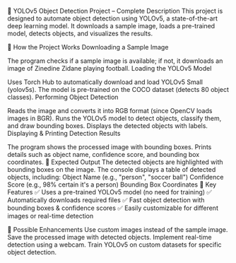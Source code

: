 📌 YOLOv5 Object Detection Project – Complete Description
This project is designed to automate object detection using YOLOv5, a state-of-the-art deep learning model. It downloads a sample image, loads a pre-trained model, detects objects, and visualizes the results.

📌 How the Project Works
Downloading a Sample Image

The program checks if a sample image is available; if not, it downloads an image of Zinedine Zidane playing football.
Loading the YOLOv5 Model

Uses Torch Hub to automatically download and load YOLOv5 Small (yolov5s).
The model is pre-trained on the COCO dataset (detects 80 object classes).
Performing Object Detection

Reads the image and converts it into RGB format (since OpenCV loads images in BGR).
Runs the YOLOv5 model to detect objects, classify them, and draw bounding boxes.
Displays the detected objects with labels.
Displaying & Printing Detection Results

The program shows the processed image with bounding boxes.
Prints details such as object name, confidence score, and bounding box coordinates.
📌 Expected Output
The detected objects are highlighted with bounding boxes on the image.
The console displays a table of detected objects, including:
Object Name (e.g., "person", "soccer ball")
Confidence Score (e.g., 98% certain it's a person)
Bounding Box Coordinates
📌 Key Features
✅ Uses a pre-trained YOLOv5 model (no need for training)
✅ Automatically downloads required files
✅ Fast object detection with bounding boxes & confidence scores
✅ Easily customizable for different images or real-time detection

📌 Possible Enhancements
Use custom images instead of the sample image.
Save the processed image with detected objects.
Implement real-time detection using a webcam.
Train YOLOv5 on custom datasets for specific object detection.
